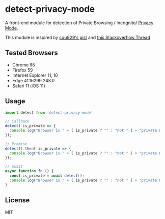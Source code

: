 # detect-privacy-mode

A front-end module for detection of Private Browsing / Incognito/ [Privacy Mode](https://en.wikipedia.org/wiki/Privacy_mode).

This module is inspired by 
[cou929's gist](https://gist.github.com/cou929/7973956) and [this Stackoverflow Thread](https://stackoverflow.com/questions/45721156/how-to-detect-private-browsing-in-ios-11-mobile-safari-or-macos-high-sierra-safa)

## Tested Browsers

* Chrome 65
* Firefox 59
* Internet Explorer 11, 10
* Edge 41.16299.248.0
* Safari 11 (iOS 11)

## Usage

```javascript
import detect from 'detect-privacy-mode'

// Callback
detect( is_private => {
  console.log("Browser is " + ( is_private ? "" : "not " ) + "private mode.")
});

// Promise
detect().then( is_private => {
  console.log("Browser is " + ( is_private ? "" : "not " ) + "private mode.")
});

// await
async function fn () {
  const is_private = await detect();
  console.log("Browser is " + ( is_private ? "" : "not " ) + "private mode.")
}
```

## License

MIT